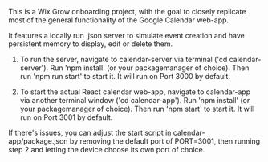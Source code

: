 This is a Wix Grow onboarding project, with the goal to closely replicate most of the general functionality of the Google Calendar web-app.

It features a locally run .json server to simulate event creation and have persistent memory to display, edit or delete them.

1. To run the server, navigate to calendar-server via terminal ('cd calendar-server').
   Run 'npm install' (or your packagemanager of choice).
   Then run 'npm run start' to start it. It will run on Port 3000 by default.

2. To start the actual React calendar web-app, navigate to calendar-app via another terminal window ('cd calendar-app').
   Run 'npm install' (or your packagemanager of choice).
   Then run 'npm start' to start it. It will run on Port 3001 by default.

If there's issues, you can adjust the start script in calendar-app/package.json by removing the default port of PORT=3001, then running step 2 and letting the device choose its own port of choice.
